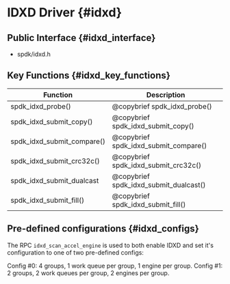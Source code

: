 # IDXD Driver {#idxd}

## Public Interface {#idxd_interface}

- spdk/idxd.h

## Key Functions {#idxd_key_functions}

Function                                | Description
--------------------------------------- | -----------
spdk_idxd_probe()                       | @copybrief spdk_idxd_probe()
spdk_idxd_submit_copy()                 | @copybrief spdk_idxd_submit_copy()
spdk_idxd_submit_compare()              | @copybrief spdk_idxd_submit_compare()
spdk_idxd_submit_crc32c()               | @copybrief spdk_idxd_submit_crc32c()
spdk_idxd_submit_dualcast               | @copybrief spdk_idxd_submit_dualcast()
spdk_idxd_submit_fill()                 | @copybrief spdk_idxd_submit_fill()

## Pre-defined configurations {#idxd_configs}

The RPC `idxd_scan_accel_engine` is used to both enable IDXD and set it's
configuration to one of two pre-defined configs:

Config #0: 4 groups, 1 work queue per group, 1 engine per group.
Config #1: 2 groups, 2 work queues per group, 2 engines per group.
